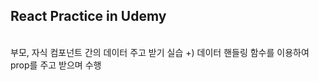 <h2>React Practice in Udemy</h2>
<br>
부모, 자식 컴포넌트 간의 데이터 주고 받기 실습
  +) 데이터 핸들링 함수를 이용하여 prop를 주고 받으며 수행
